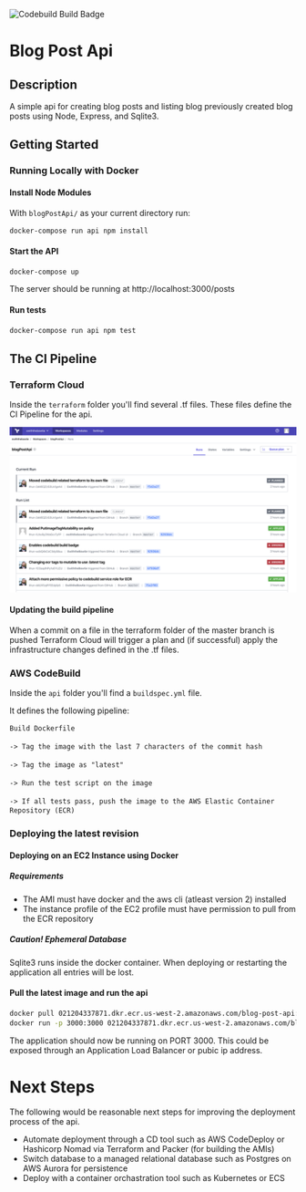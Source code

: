 ![Codebuild Build Badge](https://codebuild.us-west-2.amazonaws.com/badges?uuid=eyJlbmNyeXB0ZWREYXRhIjoiMG1UajdLL0JIVUNiMkZNOUNkZU15UDJURFNqRjczcW1EcFQ1clJDbjIwUTdheGY1dTJ1NjdTOEVObzF0eWN0eTFTNFc0aWtpZ2RyUkFwKzZRT3ZpSVdNPSIsIml2UGFyYW1ldGVyU3BlYyI6IjhEZGM2MXhaSjVXbEFKdDQiLCJtYXRlcmlhbFNldFNlcmlhbCI6MX0%3D&branch=master)

# Blog Post Api

## Description

A simple api for creating blog posts and listing blog previously created blog posts using Node, Express, and Sqlite3.

## Getting Started

### Running Locally with Docker

#### Install Node Modules

With `blogPostApi/` as your current directory run:

```bash
docker-compose run api npm install
```

#### Start the API

```bash
docker-compose up
```

The server should be running at http://localhost:3000/posts

#### Run tests

```bash
docker-compose run api npm test
```

## The CI Pipeline

### Terraform Cloud

Inside the `terraform` folder you'll find several .tf files. These files define the CI Pipeline for the api.

![Terraform Cloud](TerraformCloud.png?raw=true)

#### Updating the build pipeline

When a commit on a file in the terraform folder of the master branch is pushed Terraform Cloud will trigger a plan and (if successful) apply the infrastructure changes defined in the .tf files.

### AWS CodeBuild

Inside the `api` folder you'll find a `buildspec.yml` file.

It defines the following pipeline:

    Build Dockerfile

    -> Tag the image with the last 7 characters of the commit hash

    -> Tag the image as "latest"

    -> Run the test script on the image

    -> If all tests pass, push the image to the AWS Elastic Container Repository (ECR)

### Deploying the latest revision

#### Deploying on an EC2 Instance using Docker

##### Requirements

- The AMI must have docker and the aws cli (atleast version 2) installed
- The instance profile of the EC2 profile must have permission to pull from the ECR repository

##### Caution! Ephemeral Database

Sqlite3 runs inside the docker container. When deploying or restarting the application all entries will be lost.

#### Pull the latest image and run the api

```bash
docker pull 021204337871.dkr.ecr.us-west-2.amazonaws.com/blog-post-api:latest
docker run -p 3000:3000 021204337871.dkr.ecr.us-west-2.amazonaws.com/blog-post-api:latest
```

The application should now be running on PORT 3000. This could be exposed through an Application Load Balancer or pubic ip address.

# Next Steps

The following would be reasonable next steps for improving the deployment process of the api.

- Automate deployment through a CD tool such as AWS CodeDeploy or Hashicorp Nomad via Terraform and Packer (for building the AMIs)
- Switch database to a managed relational database such as Postgres on AWS Aurora for persistence
- Deploy with a container orchastration tool such as Kubernetes or ECS
